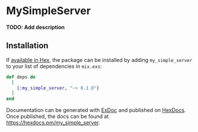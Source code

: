 # MySimpleServer

**TODO: Add description**

## Installation

If [available in Hex](https://hex.pm/docs/publish), the package can be installed
by adding `my_simple_server` to your list of dependencies in `mix.exs`:

```elixir
def deps do
  [
    {:my_simple_server, "~> 0.1.0"}
  ]
end
```

Documentation can be generated with [ExDoc](https://github.com/elixir-lang/ex_doc)
and published on [HexDocs](https://hexdocs.pm). Once published, the docs can
be found at <https://hexdocs.pm/my_simple_server>.

